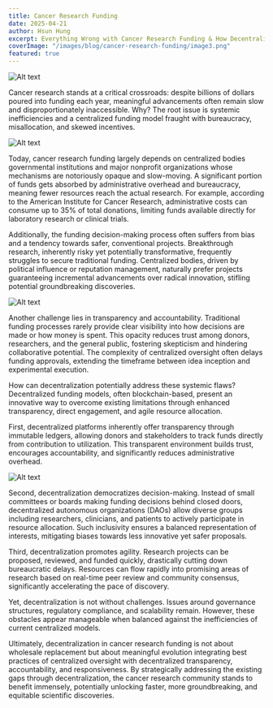 ```yaml
---
title: Cancer Research Funding
date: 2025-04-21
author: Hsun Hung
excerpt: Everything Wrong with Cancer Research Funding & How Decentralization Can Solve It
coverImage: "/images/blog/cancer-research-funding/image3.png"
featured: true
---
```


![Alt text](/images/blog/cancer-research-funding/image1.png?w=1024 "a title")

Cancer research stands at a critical crossroads: despite billions of dollars poured into funding each year, meaningful advancements often remain slow and disproportionately inaccessible. Why? The root issue is systemic inefficiencies and a centralized funding model fraught with bureaucracy, misallocation, and skewed incentives.

![Alt text](/images/blog/cancer-research-funding/image2.png?w=1024 "a title")

Today, cancer research funding largely depends on centralized bodies governmental institutions and major nonprofit organizations whose mechanisms are notoriously opaque and slow-moving. A significant portion of funds gets absorbed by administrative overhead and bureaucracy, meaning fewer resources reach the actual research. For example, according to the American Institute for Cancer Research, administrative costs can consume up to 35% of total donations, limiting funds available directly for laboratory research or clinical trials.

Additionally, the funding decision-making process often suffers from bias and a tendency towards safer, conventional projects. Breakthrough research, inherently risky yet potentially transformative, frequently struggles to secure traditional funding. Centralized bodies, driven by political influence or reputation management, naturally prefer projects guaranteeing incremental advancements over radical innovation, stifling potential groundbreaking discoveries.

![Alt text](/images/blog/cancer-research-funding/image3.png?w=1024 "a title")

Another challenge lies in transparency and accountability. Traditional funding processes rarely provide clear visibility into how decisions are made or how money is spent. This opacity reduces trust among donors, researchers, and the general public, fostering skepticism and hindering collaborative potential. The complexity of centralized oversight often delays funding approvals, extending the timeframe between idea inception and experimental execution.

How can decentralization potentially address these systemic flaws? Decentralized funding models, often blockchain-based, present an innovative way to overcome existing limitations through enhanced transparency, direct engagement, and agile resource allocation.

First, decentralized platforms inherently offer transparency through immutable ledgers, allowing donors and stakeholders to track funds directly from contribution to utilization. This transparent environment builds trust, encourages accountability, and significantly reduces administrative overhead.

![Alt text](/images/blog/cancer-research-funding/image4.png?w=1024 "a title")

Second, decentralization democratizes decision-making. Instead of small committees or boards making funding decisions behind closed doors, decentralized autonomous organizations (DAOs) allow diverse groups including researchers, clinicians, and patients to actively participate in resource allocation. Such inclusivity ensures a balanced representation of interests, mitigating biases towards less innovative yet safer proposals.

Third, decentralization promotes agility. Research projects can be proposed, reviewed, and funded quickly, drastically cutting down bureaucratic delays. Resources can flow rapidly into promising areas of research based on real-time peer review and community consensus, significantly accelerating the pace of discovery.

Yet, decentralization is not without challenges. Issues around governance structures, regulatory compliance, and scalability remain. However, these obstacles appear manageable when balanced against the inefficiencies of current centralized models.

Ultimately, decentralization in cancer research funding is not about wholesale replacement but about meaningful evolution integrating best practices of centralized oversight with decentralized transparency, accountability, and responsiveness. By strategically addressing the existing gaps through decentralization, the cancer research community stands to benefit immensely, potentially unlocking faster, more groundbreaking, and equitable scientific discoveries.
